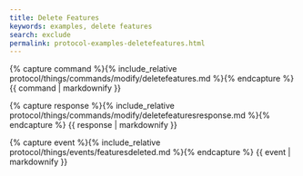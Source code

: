 ```yaml
---
title: Delete Features
keywords: examples, delete features
search: exclude
permalink: protocol-examples-deletefeatures.html
---
```


{% capture command %}{% include_relative protocol/things/commands/modify/deletefeatures.md %}{% endcapture %}
{{ command | markdownify }}

{% capture response %}{% include_relative protocol/things/commands/modify/deletefeaturesresponse.md %}{% endcapture %}
{{ response | markdownify }}

{% capture event %}{% include_relative protocol/things/events/featuresdeleted.md %}{% endcapture %}
{{ event | markdownify }}
